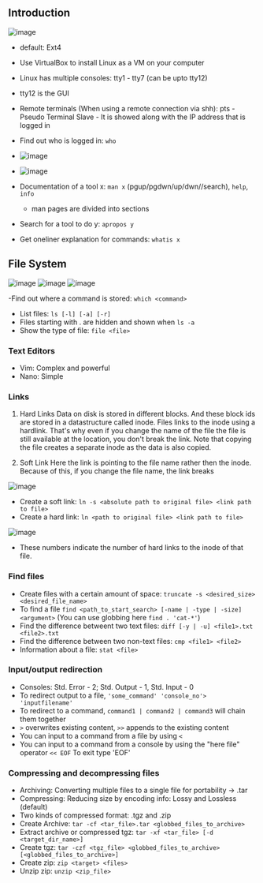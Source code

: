 ## Introduction

![image](https://user-images.githubusercontent.com/54491362/207887410-0e927cdb-7351-4deb-bcd3-8db77c5d0abe.png)

- default: Ext4
- Use VirtualBox to install Linux as a VM on your computer

- Linux has multiple consoles: tty1 - tty7 (can be upto tty12)
- tty12 is the GUI
- Remote terminals (When using a remote connection via shh): pts - Pseudo Terminal Slave - It is showed along with the IP address that is logged in

- Find out who is logged in: `who` 
- ![image](https://user-images.githubusercontent.com/54491362/207893450-050a916e-6ed3-46e9-96e6-c7060bd1710a.png)
- ![image](https://user-images.githubusercontent.com/54491362/207893519-3c20bf47-a829-432b-96cc-63cf92caa7e0.png)

- Documentation of a tool x: `man x` (pgup/pgdwn/up/dwn//search), `help`, `info`
  - man pages are divided into sections
- Search for a tool to do y: `apropos y`
- Get oneliner explanation for commands: `whatis x`


## File System
![image](https://user-images.githubusercontent.com/54491362/207903995-7d59e7eb-8fa8-45c9-b860-53a816e2a7c4.png)
![image](https://user-images.githubusercontent.com/54491362/207904179-bc19007b-d4e6-40a4-ad38-7d8d40bbd6f0.png)
![image](https://user-images.githubusercontent.com/54491362/207904477-45e68eca-223d-48a8-8d73-20806504eaf3.png)

-Find out where a command is stored: `which <command>`
- List files: `ls [-l] [-a] [-r]`
- Files starting with . are hidden and shown when `ls -a`
- Show the type of file: `file <file>`

### Text Editors
- Vim: Complex and powerful
- Nano: Simple

### Links 

1. Hard Links
Data on disk is stored in different blocks. And these block ids are stored in a datastructure called inode. Files links to the inode using a hardlink. That's why even if you change the name of the file the file is still available at the location, you don't break the link. Note that copying the file creates a separate inode as the data is also copied.

2. Soft Link
Here the link is pointing to the file name rather then the inode. Because of this, if you change the file name, the link breaks

![image](https://user-images.githubusercontent.com/54491362/209195843-fd34cf2c-e5be-43f7-bbfb-07c8b2b38837.png)

- Create a soft link: `ln -s <absolute path to original file> <link path to file>`
- Create a hard link: `ln <path to original file> <link path to file>`

![image](https://user-images.githubusercontent.com/54491362/209197271-b168ca16-bf10-4347-9ced-cf1bb2b19a42.png)
- These numbers indicate the number of hard links to the inode of that file. 

### Find files
- Create files with a certain amount of space: `truncate -s <desired_size> <desired_file_name>`
- To find a file `find <path_to_start_search> [-name | -type | -size] <argument>` (You can use globbing here `find . 'cat-*'`)
- Find the difference betweent two text files: `diff [-y | -u] <file1>.txt <file2>.txt`
- Find the difference between two non-text files: `cmp <file1> <file2>`
- Information about a file: `stat <file>`

### Input/output redirection
- Consoles: Std. Error - 2; Std. Output - 1, Std. Input - 0
- To redirect output to a file, `'some_command' 'console_no'> 'inputfilename'`
- To redirect to a command, `command1 | command2 | command3` will chain them together
- `>` overwrites existing content, `>>` appends to the existing content
- You can input to a command from a file by using `<`
- You can input to a command from a console by using the "here file" operator `<< EOF` To exit type 'EOF'

### Compressing and decompressing files
- Archiving: Converting multiple files to a single file for portability -> .tar
- Compressing: Reducing size by encoding info: Lossy and Lossless (default)
- Two kinds of compressed format: .tgz and .zip
- Create Archive: `tar -cf <tar_file>.tar <globbed_files_to_archive>`
- Extract archive or compressed tgz: `tar -xf <tar_file> [-d <target_dir_name>]`
- Create tgz: `tar -czf <tgz_file> <globbed_files_to_archive> [<globbed_files_to_archive>]`
- Create zip: `zip <target> <files>`
- Unzip zip: `unzip <zip_file>`








